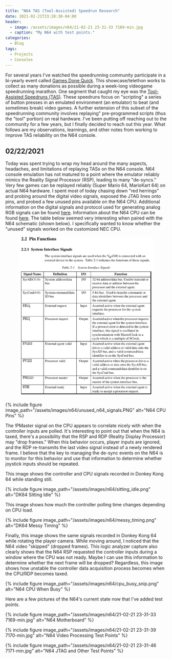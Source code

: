 ```yaml
---
title: "N64 TAS (Tool-Assisted) Speedrun Research"
date: 2021-02-21T23:28:30-04:00
header:
  - image: /assets/images/n64/21-02-21 23-31-33 7169-min.jpg
  - caption: "My N64 with test points."
categories:
  - Blog
tags:
  - Projects
  - Consoles
---
```


For several years I've watched the speedrunning community participate in a bi-yearly event called [Games Done Quick](https://gamesdonequick.com/). This showcase/telethon works to collect as many donations as possible during a week-long videogame speedrunning marathon. One segment that caught my eye was the [Tool-Assisted Speedruns (TAS)](http://tasvideos.org/). These speedruns focus on "scripting" a series of button presses in an emulated environment (an emulator) to beat (and sometimes break) video games. A further extension of this subset of the speedrunning community involves replaying" pre-programmed scripts (thus the "tool" portion) on real hardware. I've been putting off reaching out to the community for a few years, but I finally decided to reach out this year. What follows are my observations, learnings, and other notes from working to improve TAS reliability on the N64 console.

## 02/22/2021

Today was spent trying to wrap my head around the many aspects, headaches, and limitations of replaying TASs on the N64 console. N64 console emulation has not matured to a point where the emulator reliably mimics the Reality Signal Processor (RSP), leading to many "de-syncs." Very few games can be replayed reliably (Super Mario 64, MarioKart 64) on actual N64 hardware. 
I spent most of today chasing down "red herrings" and probing around the digital video signals, exposed the JTAG lines onto pins, and probed a few unused pins available on the N64 CPU. Additional information on the digital signals and protocol used for generating analog RGB signals can be found [here](http://members.optusnet.com.au/eviltim/n64rgb/n64rgb.html). Information about the N64 CPU can be found [here](http://en64.shoutwiki.com/wiki/N64_CPU). The table below seemed very interesting when paired with the N64 schematic (shown below). I specifically wanted to know whether the "unused" signals worked on the customized NEC CPU. 

<figure>
  <img src="/assets/images/n64/nes_cpu_table.png" alt="N64 CPU Table">
</figure>

{% include figure image_path="/assets/images/n64/unused_n64_signals.PNG" alt="N64 CPU Pins" %}

The !PMaster signal on the CPU appears to correlate nicely with when the controller inputs are polled. It's interesting to point out that when the N64 is taxed, there's a possibility that the RSP and RDP (Reality Display Processor) may "drop frames." When this behavior occurs, player inputs are ignored, and the RDP re-transmits the last video signal instead of a newly rendered frame. I believe that the key to managing the de-sync events on the N64 is to monitor for this behavior and use that information to determine whether joystick inputs should be repeated. 

This image shows the controller and CPU signals recorded in Donkey Kong 64 while standing still. 

{% include figure image_path="/assets/images/n64/sitting_idle.png" alt="DK64 Sitting Idle" %}

This image shows how much the controller polling time changes depending on CPU load.

{% include figure image_path="/assets/images/n64/messy_timing.png" alt="DK64 Messy Timing" %}

Finally, this image shows the same signals recorded in Donkey Kong 64 while rotating the player camera. While moving around, I noticed that the N64 video "skipped" (dropped frames). This logic analyzer capture also clearly shows that the N64 RSP requested the controller inputs during a window where the CPU was not ready. Maybe I can use this information to determine whether the next frame will be dropped? Regardless, this image shows how unstable the controller data acquisition process becomes when the CPU/RDP becomes taxed. 

{% include figure image_path="/assets/images/n64/cpu_busy_snip.png" alt="N64 CPU When Busy" %}

Here are a few pictures of the N64's current state now that I've added test points. 

{% include figure image_path="/assets/images/n64/21-02-21 23-31-33 7169-min.jpg" alt="N64 Motherboard" %}

{% include figure image_path="/assets/images/n64/21-02-21 23-31-39 7170-min.jpg" alt="N64 Video Processing Test Points" %}

{% include figure image_path="/assets/images/n64/21-02-21 23-31-46 7171-min.jpg" alt="N64 JTAG and Other Test Points" %}
